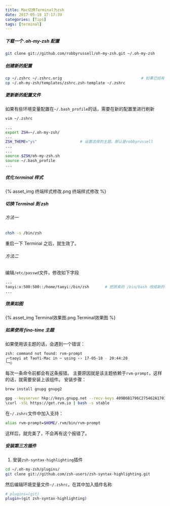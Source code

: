 ```yaml
---
title: Mac切换Terminal为zsh
date: 2017-05-18 17:17:39
categories: [Tips]
tags: [terminal]
---
```


##### 下载一个 .oh-my-zsh 配置
```bash
git clone git://github.com/robbyrussell/oh-my-zsh.git ~/.oh-my-zsh
```

  <!--more-->

##### 创建新的配置
```bash
cp ~/.zshrc ~/.zshrc.orig                                   # 如果已经有一个 .zshrc 文件，备份一下
cp ~/.oh-my-zsh/templates/zshrc.zsh-template ~/.zshrc
```

##### 更新新的配置文件
如果有些环境变量配置在``~/.bash_profile``的话，需要在新的配置里进行刷新
```bash
vim ~/.zshrc
```

```bash
...
export ZSH=~/.oh-my-zsh/
...
ZSH_THEME="ys"                   # 设置选择的主题。默认是robbyrussell
...
...
source $ZSH/oh-my-zsh.sh
source ~/.bash_profile
...
```

##### 优化 terminal 样式
{% asset_img 终端样式修改.png 终端样式修改 %}

##### 切换 Terminal 到 zsh
###### 方法一
```bash
chsh -s /bin/zsh
```
重启一下 Terminal 之后，就生效了。

###### 方法二
编辑``/etc/passwd``文件，修改如下字段
```bash
...
taoyi:x:500:500::/home/taoyi:/bin/zsh       # 把原来的 /bin/bash 改成新的 /bin/zsh
...
```

##### 效果如图
{% asset_img Terminal效果图.png Terminal效果图 %}

##### 如果使用 fino-time 主题
如果使用该主题的话，会遇到一个错误：
```bash
zsh: command not found: rvm-prompt
╭─taoyi at TaoYi-Mac in ~ using ‹› 17-05-18 - 20:44:28
╰─○ 
```
每次一条命令前都会有这条报错。
主要原因就是该主题依赖于``rvm-prompt``，这样的话，就需要安装上该组件。
安装步骤：
```bash
brew install gnupg gnupg2
```

```bash
gpg --keyserver hkp://keys.gnupg.net --recv-keys 409B6B1796C275462A1703113804BB82D39DC0E3
\curl -sSL https://get.rvm.io | bash -s stable
```
在``~/.zshrc``文件中加入支持：
```bash
alias rvm-prompt=$HOME/.rvm/bin/rvm-prompt
```
这样后，就完美了，不会再有这个报错了。

##### 安装第三方插件
1. 安装``zsh-syntax-highlighting``插件
```bash
cd ~/.oh-my-zsh/plugins/
git clone git://github.com/zsh-users/zsh-syntax-highlighting.git
```
然后编辑环境变量文件``~/.zshrc``，在其中加入插件名称
```bash
# plugins=(git)
plugin=(git zsh-syntax-highlighting)
```